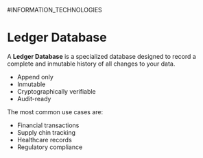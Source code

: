 #INFORMATION_TECHNOLOGIES 

# Ledger Database

A **Ledger Database** is a specialized database designed to record a complete and inmutable history of all changes to your data. 

* Append only
* Inmutable
* Cryptographically verifiable
* Audit-ready


The most common use cases are: 

* Financial transactions
* Supply chin tracking
* Healthcare records
* Regulatory compliance